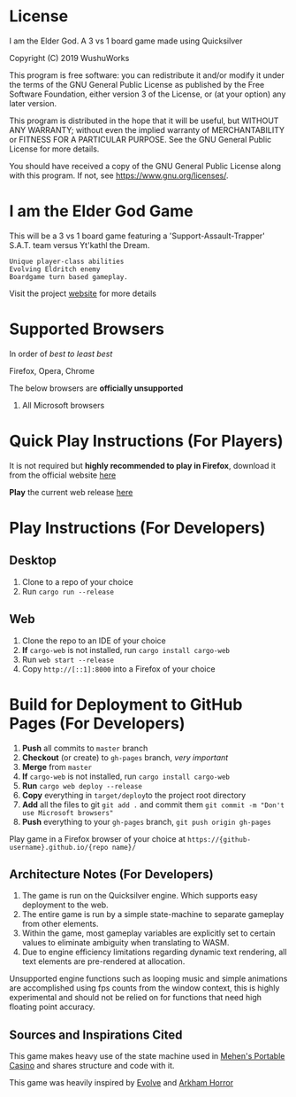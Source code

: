 # License

I am the Elder God. A 3 vs 1 board game made using Quicksilver

Copyright (C) 2019  WushuWorks

This program is free software: you can redistribute it and/or modify
it under the terms of the GNU General Public License as published by
the Free Software Foundation, either version 3 of the License, or
(at your option) any later version.

This program is distributed in the hope that it will be useful,
but WITHOUT ANY WARRANTY; without even the implied warranty of
MERCHANTABILITY or FITNESS FOR A PARTICULAR PURPOSE.  See the
GNU General Public License for more details.

You should have received a copy of the GNU General Public License
along with this program.  If not, see <https://www.gnu.org/licenses/>.

# I am the Elder God Game

This will be a 3 vs 1 board game featuring a 'Support-Assault-Trapper' S.A.T. team  versus  Yt'kathl the Dream.

    Unique player-class abilities
    Evolving Eldritch enemy
    Boardgame turn based gameplay.

Visit the project [website](https://www.wushuworks.com/projects/i-am-the-elder-god) for more details

# Supported Browsers

In order of *best to least best*

Firefox, Opera, Chrome

The below browsers are **officially unsupported**

1) All Microsoft browsers

# Quick Play Instructions (For Players)

It is not required but **highly recommended to play in Firefox**, download it from the official
website [here](https://www.mozilla.org/)

**Play** the current web release [here](https://wushuworks.github.io/I-am-the-Elder-God/)

# Play Instructions (For Developers)

## Desktop
1. Clone to a repo of your choice
2. Run `cargo run --release`

## Web
1. Clone the repo to an IDE of your choice
2. **If** `cargo-web` is not installed, run `cargo install cargo-web`
3. Run `web start --release`
4. Copy `http://[::1]:8000` into a Firefox of your choice

# Build for Deployment to GitHub Pages (For Developers)

1. **Push** all commits to `master` branch
2. **Checkout** (or create) to `gh-pages` branch, *very important*
3. **Merge** from `master`
4. **If** `cargo-web` is not installed, run `cargo install cargo-web`
5. **Run** `cargo web deploy --release`
6. **Copy** everything in `target/deploy`to the project root directory
7. **Add** all the files to git `git add .` and commit them `git commit -m "Don't use Microsoft browsers"`
8. **Push** everything to your `gh-pages` branch, `git push origin gh-pages`

Play game in a Firefox browser of your choice at `https://{github-username}.github.io/{repo name}/`

## Architecture Notes (For Developers)

1) The game is run on the Quicksilver engine. Which supports easy deployment to the web.
2) The entire game is run by a simple state-machine to separate gameplay from other elements. 
3) Within the game, most gameplay variables are explicitly set to certain values to eliminate ambiguity when translating to WASM.
4) Due to engine efficiency limitations regarding dynamic text rendering, all text elements are pre-rendered at allocation.

Unsupported engine functions such as looping music and simple animations are accomplished using fps counts from the window context,
this is highly experimental and should not be relied on for functions that need high floating point accuracy.

## Sources and Inspirations Cited

This game makes heavy use of the state machine used in [Mehen's Portable Casino](https://github.com/OtherAesop/mehens_portable_casino)
and shares structure and code with it.

This game was heavily inspired by [Evolve](https://2k.com/en-US/game/evolve/) and [Arkham Horror](https://www.fantasyflightgames.com/en/products/arkham-horror-third-edition/)